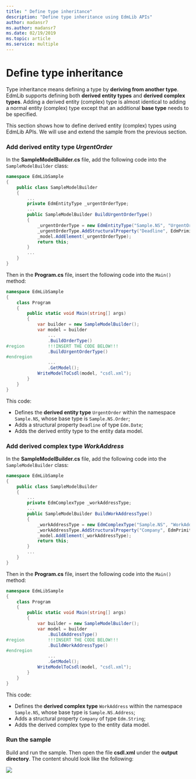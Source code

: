 ```yaml
---
title: " Define type inheritance"
description: "Define type inheritance using EdmLib APIs"
author: madansr7
ms.author: madansr7
ms.date: 02/19/2019
ms.topic: article
ms.service: multiple
---
```

# Define type inheritance

Type inheritance means defining a type by **deriving from another type**. EdmLib supports defining both **derived entity types** and **derived complex types**. Adding a derived entity (complex) type is almost identical to adding a normal entity (complex) type except that an additional **base type** needs to be specified.

This section shows how to define derived entity (complex) types using EdmLib APIs. We will use and extend the sample from the previous section.

### Add derived entity type *UrgentOrder*
In the **SampleModelBuilder.cs** file, add the following code into the `SampleModelBuilder` class:

```C#
namespace EdmLibSample
{
    public class SampleModelBuilder
    {
        ...
        private EdmEntityType _urgentOrderType;
        ...
        public SampleModelBuilder BuildUrgentOrderType()
        {
            _urgentOrderType = new EdmEntityType("Sample.NS", "UrgentOrder", _orderType);
            _urgentOrderType.AddStructuralProperty("Deadline", EdmPrimitiveTypeKind.Date);
            _model.AddElement(_urgentOrderType);
            return this;
        }
        ...
    }
}
```

Then in the **Program.cs** file, insert the following code into the `Main()` method:

```C#
namespace EdmLibSample
{
    class Program
    {
        public static void Main(string[] args)
        {
            var builder = new SampleModelBuilder();
            var model = builder
                ...
                .BuildOrderType()
#region         !!!INSERT THE CODE BELOW!!!
                .BuildUrgentOrderType()
#endregion
                ...
                .GetModel();
            WriteModelToCsdl(model, "csdl.xml");
        }
    }
}
```

This code:

- Defines the **derived entity type** `UrgentOrder` within the namespace `Sample.NS`, whose base type is `Sample.NS.Order`;
- Adds a structural property `Deadline` of type `Edm.Date`;
- Adds the derived entity type to the entity data model.

### Add derived complex type *WorkAddress*
In the **SampleModelBuilder.cs** file, add the following code into the `SampleModelBuilder` class:

```C#
namespace EdmLibSample
{
    public class SampleModelBuilder
    {
        ...
        private EdmComplexType _workAddressType;
        ...
        public SampleModelBuilder BuildWorkAddressType()
        {
            _workAddressType = new EdmComplexType("Sample.NS", "WorkAddress", _addressType);
            _workAddressType.AddStructuralProperty("Company", EdmPrimitiveTypeKind.String);
            _model.AddElement(_workAddressType);
            return this;
        }
        ...
    }
}
```

Then in the **Program.cs** file, insert the following code into the `Main()` method:

```C#
namespace EdmLibSample
{
    class Program
    {
        public static void Main(string[] args)
        {
            var builder = new SampleModelBuilder();
            var model = builder
                .BuildAddressType()
#region         !!!INSERT THE CODE BELOW!!!
                .BuildWorkAddressType()
#endregion
                ...
                .GetModel();
            WriteModelToCsdl(model, "csdl.xml");
        }
    }
}
```

This code:

- Defines the **derived complex type** `WorkAddress` within the namespace `Sample.NS`, whose base type is `Sample.NS.Address`;
- Adds a structural property `Company` of type `Edm.String`;
- Adds the derived complex type to the entity data model.

### Run the sample
Build and run the sample. Then open the file **csdl.xml** under the **output directory**. The content should look like the following:

![](/odata/assets/2015-04-19-csdl.png)
